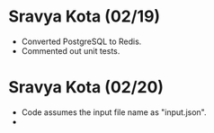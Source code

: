 # Sravya Kota (02/19)

  - Converted PostgreSQL to Redis.
  - Commented out unit tests.
    
# Sravya Kota (02/20)
  - Code assumes the input file name as "input.json".
  - 
    
